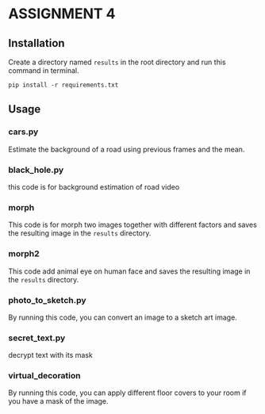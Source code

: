# ASSIGNMENT 4

## Installation
Create a directory named `results` in the root directory and run this command in terminal.
```
pip install -r requirements.txt
```

## Usage
### cars.py
Estimate the background of a road using previous frames and the mean.

### black_hole.py
this code is for background estimation of road video

### morph
This code is for morph two images together with different factors and saves the resulting image in the `results` directory.

### morph2
This code add animal eye on human face and saves the resulting image in the `results` directory.

### photo_to_sketch.py
By running this code, you can convert an image to a sketch art image.

### secret_text.py
decrypt text with its mask

### virtual_decoration
By running this code, you can apply different floor covers to your room if you have a mask of the image.